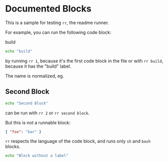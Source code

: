 # Documented Blocks

This is a sample for testing `rr`, the readme runner.  

For example, you can run the following code block:

build
```sh
echo "build"
```

by running `rr 1`, because it's the first code block in the file 
or with `rr build`, because it has the "build" label.  

The name is normalized, eg.

## Second Block
```sh
echo "Second Block"
```

can be run with `rr 2` or `rr second block`.  

But this is not a runnable block:
```json
{ "foo": "bar" }
```

`rr` respects the language of the code block, and runs only `sh` and `bash` blocks.

```bash
echo "Block without a label"
```